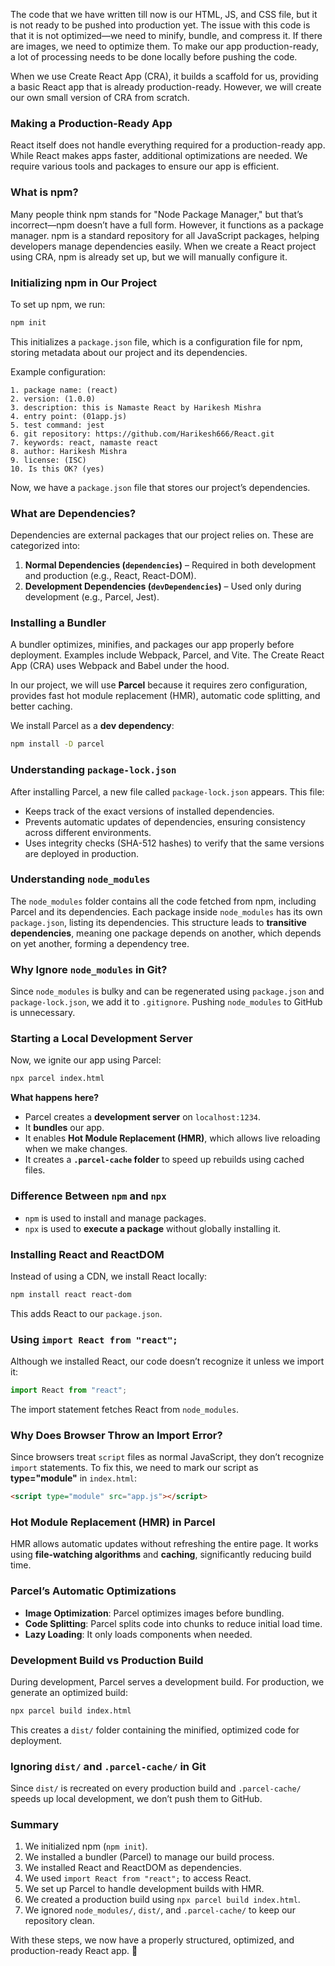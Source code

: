 The code that we have written till now is our HTML, JS, and CSS file, but it is not ready to be pushed into production yet. The issue with this code is that it is not optimized—we need to minify, bundle, and compress it. If there are images, we need to optimize them. To make our app production-ready, a lot of processing needs to be done locally before pushing the code.

When we use Create React App (CRA), it builds a scaffold for us, providing a basic React app that is already production-ready. However, we will create our own small version of CRA from scratch.

### **Making a Production-Ready App**

React itself does not handle everything required for a production-ready app. While React makes apps faster, additional optimizations are needed. We require various tools and packages to ensure our app is efficient.

### **What is npm?**

Many people think npm stands for "Node Package Manager," but that’s incorrect—npm doesn’t have a full form. However, it functions as a package manager. npm is a standard repository for all JavaScript packages, helping developers manage dependencies easily. When we create a React project using CRA, npm is already set up, but we will manually configure it.

### **Initializing npm in Our Project**

To set up npm, we run:
```sh
npm init
```
This initializes a `package.json` file, which is a configuration file for npm, storing metadata about our project and its dependencies.

Example configuration:
```
1. package name: (react)
2. version: (1.0.0)
3. description: this is Namaste React by Harikesh Mishra
4. entry point: (01app.js)
5. test command: jest  
6. git repository: https://github.com/Harikesh666/React.git     
7. keywords: react, namaste react
8. author: Harikesh Mishra
9. license: (ISC)  
10. Is this OK? (yes)
```

Now, we have a `package.json` file that stores our project’s dependencies.

### **What are Dependencies?**

Dependencies are external packages that our project relies on. These are categorized into:
1. **Normal Dependencies (`dependencies`)** – Required in both development and production (e.g., React, React-DOM).
2. **Development Dependencies (`devDependencies`)** – Used only during development (e.g., Parcel, Jest).

### **Installing a Bundler**

A bundler optimizes, minifies, and packages our app properly before deployment. Examples include Webpack, Parcel, and Vite. The Create React App (CRA) uses Webpack and Babel under the hood.

In our project, we will use **Parcel** because it requires zero configuration, provides fast hot module replacement (HMR), automatic code splitting, and better caching.

We install Parcel as a **dev dependency**:
```sh
npm install -D parcel
```

### **Understanding `package-lock.json`**

After installing Parcel, a new file called `package-lock.json` appears. This file:
- Keeps track of the exact versions of installed dependencies.
- Prevents automatic updates of dependencies, ensuring consistency across different environments.
- Uses integrity checks (SHA-512 hashes) to verify that the same versions are deployed in production.

### **Understanding `node_modules`**

The `node_modules` folder contains all the code fetched from npm, including Parcel and its dependencies. Each package inside `node_modules` has its own `package.json`, listing its dependencies. This structure leads to **transitive dependencies**, meaning one package depends on another, which depends on yet another, forming a dependency tree.

### **Why Ignore `node_modules` in Git?**

Since `node_modules` is bulky and can be regenerated using `package.json` and `package-lock.json`, we add it to `.gitignore`. Pushing `node_modules` to GitHub is unnecessary.

### **Starting a Local Development Server**

Now, we ignite our app using Parcel:
```sh
npx parcel index.html
```

**What happens here?**
- Parcel creates a **development server** on `localhost:1234`.
- It **bundles** our app.
- It enables **Hot Module Replacement (HMR)**, which allows live reloading when we make changes.
- It creates a **`.parcel-cache` folder** to speed up rebuilds using cached files.

### **Difference Between `npm` and `npx`**

- `npm` is used to install and manage packages.
- `npx` is used to **execute a package** without globally installing it.

### **Installing React and ReactDOM**

Instead of using a CDN, we install React locally:
```sh
npm install react react-dom
```
This adds React to our `package.json`.

### **Using `import React from "react";`**

Although we installed React, our code doesn’t recognize it unless we import it:
```js
import React from "react";
```
The import statement fetches React from `node_modules`.

### **Why Does Browser Throw an Import Error?**

Since browsers treat `script` files as normal JavaScript, they don’t recognize `import` statements. To fix this, we need to mark our script as **type="module"** in `index.html`:
```html
<script type="module" src="app.js"></script>
```

### **Hot Module Replacement (HMR) in Parcel**

HMR allows automatic updates without refreshing the entire page. It works using **file-watching algorithms** and **caching**, significantly reducing build time.

### **Parcel’s Automatic Optimizations**
- **Image Optimization**: Parcel optimizes images before bundling.
- **Code Splitting**: Parcel splits code into chunks to reduce initial load time.
- **Lazy Loading**: It only loads components when needed.

### **Development Build vs Production Build**

During development, Parcel serves a development build. For production, we generate an optimized build:
```sh
npx parcel build index.html
```
This creates a `dist/` folder containing the minified, optimized code for deployment.

### **Ignoring `dist/` and `.parcel-cache/` in Git**

Since `dist/` is recreated on every production build and `.parcel-cache/` speeds up local development, we don’t push them to GitHub.

### **Summary**
1. We initialized npm (`npm init`).
2. We installed a bundler (Parcel) to manage our build process.
3. We installed React and ReactDOM as dependencies.
4. We used `import React from "react";` to access React.
5. We set up Parcel to handle development builds with HMR.
6. We created a production build using `npx parcel build index.html`.
7. We ignored `node_modules/`, `dist/`, and `.parcel-cache/` to keep our repository clean.

With these steps, we now have a properly structured, optimized, and production-ready React app. 🚀

